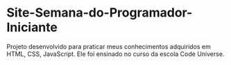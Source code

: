# Site-Semana-do-Programador-Iniciante
Projeto desenvolvido para praticar meus conhecimentos adquiridos em HTML, CSS, JavaScript. Ele foi ensinado no curso da escola Code Universe.
